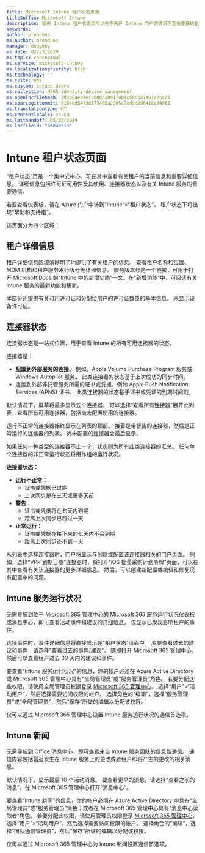 ```yaml
---
title: Microsoft Intune 租户状态页面
titleSuffix: Microsoft Intune
description: 使用 Intune 租户状态页可以在不离开 Intune 门户的情况下查看重要的租户详细信息
keywords: ''
author: brenduns
ms.author: brenduns
manager: dougeby
ms.date: 02/23/2019
ms.topic: conceptual
ms.service: microsoft-intune
ms.localizationpriority: high
ms.technology: ''
ms.suite: ems
ms.custom: intune-azure
ms.collection: M365-identity-device-management
ms.openlocfilehash: 2d3b6aeb7efc60d32891f4b1c69b387a61a2bc25
ms.sourcegitcommit: 916fed64f3d173498a2905c7ed8d2d6416e34061
ms.translationtype: HT
ms.contentlocale: zh-CN
ms.lasthandoff: 05/23/2019
ms.locfileid: "66040513"
---
```

# <a name="intune-tenant-status-page"></a>Intune 租户状态页面
“租户状态”页是一个集中式中心，可在其中查看有关租户的当前信息和重要详细信息。 详细信息包括许可证可用性及其使用、连接器状态以及有关 Intune 服务的重要通信。  

若要查看仪表板，请在 Azure 门户中转到“Intune”>“租户状态”。  租户状态下将出现“帮助和支持组”。  

该页面分为四个区域：

## <a name="tenant-details"></a>租户详细信息
租户详细信息区域清晰明了地提供了有关租户的信息。 查看租户名称和位置、MDM 机构和租户服务发行版号等详细信息。 服务版本号是一个链接，可用于打开 Microsoft Docs 的“Intune 中的新增功能”一文。在“新增功能”中，可阅读有关 Intune 服务的最新功能和更新。  

本部分还提供有关可用许可证和分配给用户的许可证数量的基本信息。 未显示设备许可证。

## <a name="connector-status"></a>连接器状态
连接器状态是一站式位置，用于查看 Intune 的所有可用连接器的状态。  

连接器是：
- **配置到外部服务的连接**。 例如，Apple Volume Purchase Program 服务或 Windows Autopilot 服务。  此类连接器的状态基于上次成功的同步时间。
- 连接到外部非托管服务所需的证书或凭据，例如 Apple Push Notification Services (APNS) 证书。 此类连接器的状态基于证书或凭证的到期时间戳。  

默认情况下，屏幕将最多显示五个连接器。 可以选择“查看所有连接器”展开此列表，查看所有可用连接器，包括尚未配置使用的连接器。  

运行不正常的连接器始终显示在列表的顶部。 接着是带警告的连接器，然后是正常运行的连接器的列表。 尚未配置的连接器会最后显示。

如果任何一种类型的连接器不止一个，状态则为所有此类连接器的汇总。 任何单个连接器的非正常运行状态将用作组的运行状况。  

**连接器状态：**
- **运行不正常：**
    - 证书或凭据已过期
    - 上次同步是在三天或更多天前
- **警告：**
    - 证书或凭据将在七天内到期
    - 距离上次同步已超过一天
- **正常运行：**
    - 证书或凭据在接下来的七天内不会到期
    - 距离上次同步还不到一天  

从列表中选择连接器时，门户将显示与创建或配置该连接器相关的门户页面。  例如，选择“VPP 到期日期”连接器时，将打开“iOS 批量采购计划令牌”页面，可以在其中查看有关该连接器的更多详细信息。 然后，可以创建新配置或编辑和修复现有配置中的问题。  

## <a name="intune-service-health"></a>Intune 服务运行状况  
无需导航到位于 [Microsoft 365 管理中心](https://admin.microsoft.com)的 Microsoft 365 服务运行状况仪表板或消息中心，即可查看活动事件和建议的详细信息。 仅显示已发现影响租户的事件。  

选择事件时，事件详细信息将直接显示在“租户状态”页面中。 若要查看过去的建议和事件，请选择“查看过去的事件/建议”。 随即打开 Microsoft 365 管理中心，然后可以查看租户过去 30 天内的建议和事件。  

要查看“Intune 服务运行状况”的信息，你的帐户必须在 Azure Active Directory 或 Microsoft 365 管理中心具有“全局管理员”或“服务管理员”角色。 若要分配这些权限，请使用全局管理员权限登录 [Microsoft 365 管理中心](https://admin.microsoft.com)。 选择“用户”>“活动用户”，然后选择需要访问权限的帐户。 选择角色的“编辑”，选择“服务管理员”或“全局管理员”，然后“保存”所做的编辑以分配该权限。  

仅可以通过 Microsoft 365 管理中心设置 Intune 服务运行状况的通信首选项。

## <a name="intune-news"></a>Intune 新闻  
无需导航到 Office 消息中心，即可查看来自 Intune 服务团队的信息性通信。 通信内容包括最近发生在 Intune 服务上的更改或者租户即将产生的更改的相关消息。  

默认情况下，显示最后 10 个活动消息。 要查看更早的消息，请选择“查看之前的消息”，在 Microsoft 365 管理中心打开“消息中心”。  

要查看“Intune 新闻”的信息，你的帐户必须在 Azure Active Directory 中具有“全局管理员”或“服务管理员”角色；或者在 Microsoft 365 管理中心具有“消息中心读取者”角色。  若要分配此权限，请使用管理员权限登录 [Microsoft 365 管理中心](https://admin.microsoft.com)。 选择“用户”>“活动用户”，然后选择需要访问权限的帐户。 选择角色的“编辑”，选择“团队通信管理员”，然后“保存”所做的编辑以分配该权限。  

仅可以通过 Microsoft 365 管理中心为 Intune 新闻设置通信首选项。
